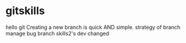 # gitskills
hello git
Creating a new branch is quick AND simple.
strategy of branch manage
bug branch
skills2's dev changed


